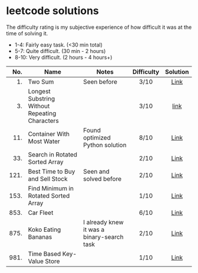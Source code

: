 # leetcode solutions

The difficulty rating is my subjective experience of how difficult it was at the time of solving it.

-   1-4: Fairly easy task. (<30 min total)
-   5-7: Quite difficult. (30 min - 2 hours)
-   8-10: Very difficult. (2 hours - 4 hours+)

|  No. | Name                                           | Notes                                      | Difficulty |                               Solution                                |
| ---: | ---------------------------------------------- | ------------------------------------------ | :--------: | :-------------------------------------------------------------------: |
|   1. | Two Sum                                        | Seen before                                |    3/10    |                       [Link](/1.%20Two%20Sum/)                        |
|   3. | Longest Substring Without Repeating Characters |                                            |    3/10    | [link](/3.%20Longest%20Substring%20Without%20Repeating%20Characters/) |
|  11. | Container With Most Water                      | Found optimized Python solution            |    8/10    |            [Link](/11.%20Container%20With%20Most%20Water/)            |
|  33. | Search in Rotated Sorted Array                 |                                            |    2/10    |        [Link](/33.%20Search%20in%20Rotated%20Sorted%20Array/)         |
| 121. | Best Time to Buy and Sell Stock                | Seen and solved before                     |    2/10    |     [Link](/121.%20Best%20Time%20to%20Buy%20and%20Sell%20Stock/)      |
| 153. | Find Minimum in Rotated Sorted Array           |                                            |    1/10    |    [Link](/153.%20Find%20Minimum%20in%20Rotated%20Sorted%20Array/)    |
| 853. | Car Fleet                                      |                                            |    6/10    |                     [Link](/853.%20Car%20Fleet/)                      |
| 875. | Koko Eating Bananas                            | I already knew it was a binary-search task |    2/10    |               [Link](/875.%20Koko%20Eating%20Bananas/)                |
| 981. | Time Based Key-Value Store                     |                                            |    1/10    |           [Link](/981.%20Time%20Based%20Key-Value%20Store/)           |
